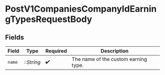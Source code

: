 # PostV1CompaniesCompanyIdEarningTypesRequestBody


## Fields

| Field                                | Type                                 | Required                             | Description                          |
| ------------------------------------ | ------------------------------------ | ------------------------------------ | ------------------------------------ |
| `name`                               | *::String*                           | :heavy_check_mark:                   | The name of the custom earning type. |